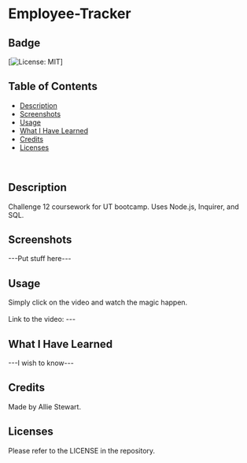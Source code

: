 # Employee-Tracker

## Badge
[![License: MIT](https://img.shields.io/badge/License-MIT-yellow.svg)]
</br>

## Table of Contents
- [Description](#description)
- [Screenshots](#screenshots)
- [Usage](#usage)
- [What I Have Learned](#what-i-have-learned)
- [Credits](#credits)
- [Licenses](#licenses)
</br>

## Description
Challenge 12 coursework for UT bootcamp. Uses Node.js, Inquirer, and SQL. </br>

## Screenshots
---Put stuff here---

## Usage
Simply click on the video and watch the magic happen. </br>  
Link to the video: --- </br>

## What I Have Learned
---I wish to know---

## Credits
Made by Allie Stewart. </br>

## Licenses
Please refer to the LICENSE in the repository. </br>

